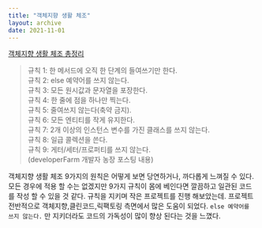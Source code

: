 ```yaml
---
title: "객체지향 생활 체조"  
layout: archive  
date: 2021-11-01  
---
```


[객체지향 생활 체조 총정리](https://developerfarm.wordpress.com/2012/02/03/object_calisthenics_summary/)

>규칙 1: 한 메서드에 오직 한 단계의 들여쓰기만 한다.  
규칙 2: else 예약어를 쓰지 않는다.  
규칙 3: 모든 원시값과 문자열을 포장한다.  
규칙 4: 한 줄에 점을 하나만 찍는다.  
규칙 5: 줄여쓰지 않는다(축약 금지).  
규칙 6: 모든 엔티티를 작게 유지한다.  
규칙 7: 2개 이상의 인스턴스 변수를 가진 클래스를 쓰지 않는다.  
규칙 8: 일급 콜렉션을 쓴다.  
규칙 9: 게터/세터/프로퍼티를 쓰지 않는다.  
> (developerFarm 개발자 농장 포스팅 내용)
> 

객체지향 생활 체조 9가지의 원칙은 어떻게 보면 당연하거나, 까다롭게 느껴질 수 있다.
모든 경우에 적용 할 수는 없겠지만 9가지 규칙이 몸에 베인다면 깔끔하고 일관된 코드를 작성 할 수 있을 것 같다.
규칙을 지키며 작은 프로젝트를 진행 해보았는데. 프로젝트 전반적으로 객체지향,클린코드,릭팩토링 측면에서 많은 도움이 되었다. 
`else 예약어를 쓰지 않는다.` 만 지키더라도 코드의 가독성이 많이 향상 된다는 것을 느꼈다.  

